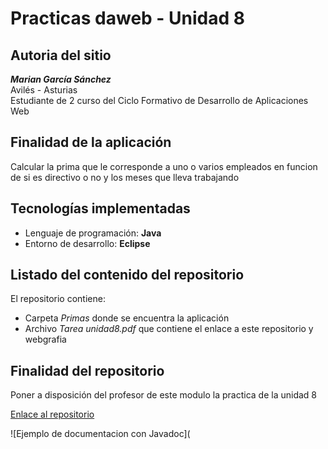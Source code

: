 
# Practicas daweb - Unidad 8

## Autoria del sitio
***Marian García Sánchez***  
Avilés - Asturias  
Estudiante de 2 curso del Ciclo Formativo de Desarrollo de Aplicaciones Web
  
## Finalidad de la aplicación
Calcular la prima que le corresponde a uno o varios empleados en funcion de si es directivo o no y los meses que lleva trabajando
  
## Tecnologías implementadas
- Lenguaje de programación: **Java**
- Entorno de desarrollo: **Eclipse**

## Listado del contenido del repositorio
El repositorio contiene:
- Carpeta *Primas* donde se encuentra la aplicación
- Archivo *Tarea unidad8.pdf* que contiene el enlace a este repositorio y webgrafia

## Finalidad del repositorio
Poner a disposición del profesor de este modulo la practica de la unidad 8


[Enlace al repositorio](https://github.com/jns34832/daweb.git)

![Ejemplo de documentacion con Javadoc](
